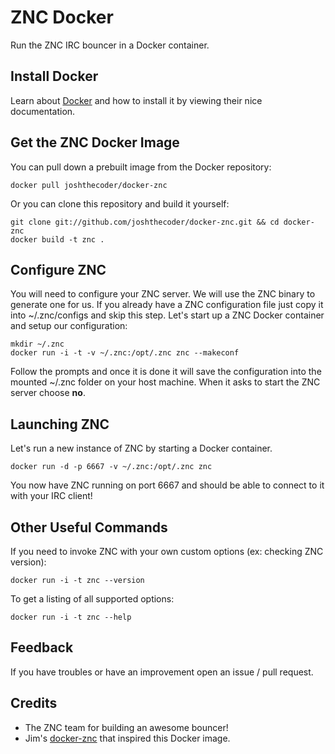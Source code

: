 ZNC Docker
==========
Run the ZNC IRC bouncer in a Docker container.

Install Docker
--------------
Learn about [Docker](https://www.docker.io/) and how to install it by viewing their nice documentation.

Get the ZNC Docker Image
------------------------
You can pull down a prebuilt image from the Docker repository:

    docker pull joshthecoder/docker-znc

Or you can clone this repository and build it yourself:

    git clone git://github.com/joshthecoder/docker-znc.git && cd docker-znc
    docker build -t znc .

Configure ZNC
-------------
You will need to configure your ZNC server. We will use the ZNC binary to generate one for us.
If you already have a ZNC configuration file just copy it into ~/.znc/configs and skip this step.
Let's start up a ZNC Docker container and setup our configuration:

    mkdir ~/.znc
    docker run -i -t -v ~/.znc:/opt/.znc znc --makeconf

Follow the prompts and once it is done it will save the configuration
into the mounted ~/.znc folder on your host machine. When it asks to start
the ZNC server choose __no__.

Launching ZNC
-------------
Let's run a new instance of ZNC by starting a Docker container.

    docker run -d -p 6667 -v ~/.znc:/opt/.znc znc

You now have ZNC running on port 6667 and should be able to connect to it with your IRC client!

Other Useful Commands
---------------------
If you need to invoke ZNC with your own custom options (ex: checking ZNC version):

    docker run -i -t znc --version

To get a listing of all supported options:

    docker run -i -t znc --help

Feedback
--------
If you have troubles or have an improvement open an issue / pull request.

Credits
-------
 - The ZNC team for building an awesome bouncer!
 - Jim's [docker-znc](https://github.com/jimeh/docker-znc) that inspired this Docker image.

